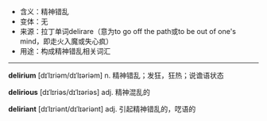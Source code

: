 - <span class="definition">含义：精神错乱</span>
- <span class="definition">变体：无</span>
- <span class="definition">来源：拉丁单词delirare（意为to go off the path或to be out of one's mind，即走火入魔或失心疯）</span>
- <span class="definition">用途：构成精神错乱相关词汇</span>

---

<span class="vocabulary">**delirium**</span> [dɪˈlɪriəm/dɪˈlɪəriəm] n. 精神错乱；发狂，狂热；说谵语状态

<span class="vocabulary">**delirious**</span> [dɪˈlɪriəs/dɪˈlɪəriəs] adj. 精神混乱的

<span class="vocabulary">**deliriant**</span> [dɪˈlɪriənt/dɪˈlɪəriənt] adj. 引起精神错乱的，呓语的

